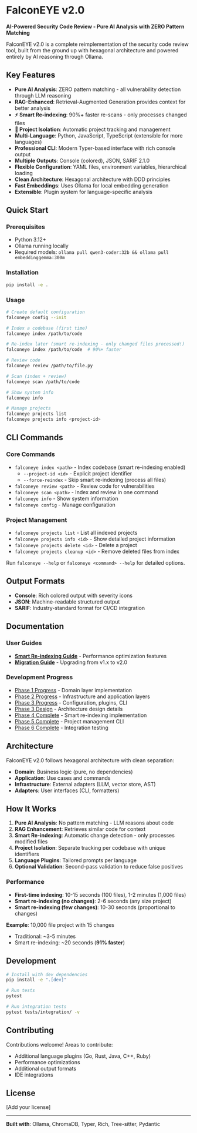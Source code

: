 # FalconEYE v2.0

**AI-Powered Security Code Review - Pure AI Analysis with ZERO Pattern Matching**

FalconEYE v2.0 is a complete reimplementation of the security code review tool, built from the ground up with hexagonal architecture and powered entirely by AI reasoning through Ollama.

## Key Features

- **Pure AI Analysis**: ZERO pattern matching - all vulnerability detection through LLM reasoning
- **RAG-Enhanced**: Retrieval-Augmented Generation provides context for better analysis
- **⚡ Smart Re-indexing**: 90%+ faster re-scans - only processes changed files
- **🎯 Project Isolation**: Automatic project tracking and management
- **Multi-Language**: Python, JavaScript, TypeScript (extensible for more languages)
- **Professional CLI**: Modern Typer-based interface with rich console output
- **Multiple Outputs**: Console (colored), JSON, SARIF 2.1.0
- **Flexible Configuration**: YAML files, environment variables, hierarchical loading
- **Clean Architecture**: Hexagonal architecture with DDD principles
- **Fast Embeddings**: Uses Ollama for local embedding generation
- **Extensible**: Plugin system for language-specific analysis

## Quick Start

### Prerequisites

- Python 3.12+
- Ollama running locally
- Required models: `ollama pull qwen3-coder:32b && ollama pull embeddinggemma:300m`

### Installation

```bash
pip install -e .
```

### Usage

```bash
# Create default configuration
falconeye config --init

# Index a codebase (first time)
falconeye index /path/to/code

# Re-index later (smart re-indexing - only changed files processed!)
falconeye index /path/to/code  # 90%+ faster

# Review code
falconeye review /path/to/file.py

# Scan (index + review)
falconeye scan /path/to/code

# Show system info
falconeye info

# Manage projects
falconeye projects list
falconeye projects info <project-id>
```

## CLI Commands

### Core Commands

- `falconeye index <path>` - Index codebase (smart re-indexing enabled)
  - `--project-id <id>` - Explicit project identifier
  - `--force-reindex` - Skip smart re-indexing (process all files)
- `falconeye review <path>` - Review code for vulnerabilities
- `falconeye scan <path>` - Index and review in one command
- `falconeye info` - Show system information
- `falconeye config` - Manage configuration

### Project Management

- `falconeye projects list` - List all indexed projects
- `falconeye projects info <id>` - Show detailed project information
- `falconeye projects delete <id>` - Delete a project
- `falconeye projects cleanup <id>` - Remove deleted files from index

Run `falconeye --help` or `falconeye <command> --help` for detailed options.

## Output Formats

- **Console**: Rich colored output with severity icons
- **JSON**: Machine-readable structured output
- **SARIF**: Industry-standard format for CI/CD integration

## Documentation

### User Guides

- **[Smart Re-indexing Guide](docs/SMART_REINDEXING_GUIDE.md)** - Performance optimization features
- **[Migration Guide](docs/MIGRATION_GUIDE.md)** - Upgrading from v1.x to v2.0

### Development Progress

- [Phase 1 Progress](PHASE1_PROGRESS.md) - Domain layer implementation
- [Phase 2 Progress](PHASE2_PROGRESS.md) - Infrastructure and application layers
- [Phase 3 Progress](PHASE3_PROGRESS.md) - Configuration, plugins, CLI
- [Phase 3 Design](PHASE3_DESIGN.md) - Architecture design details
- [Phase 4 Complete](PHASE_4_COMPLETE.md) - Smart re-indexing implementation
- [Phase 5 Complete](PHASE_5_COMPLETE.md) - Project management CLI
- [Phase 6 Complete](PHASE_6_COMPLETE.md) - Integration testing

## Architecture

FalconEYE v2.0 follows hexagonal architecture with clean separation:

- **Domain**: Business logic (pure, no dependencies)
- **Application**: Use cases and commands
- **Infrastructure**: External adapters (LLM, vector store, AST)
- **Adapters**: User interfaces (CLI, formatters)

## How It Works

1. **Pure AI Analysis**: No pattern matching - LLM reasons about code
2. **RAG Enhancement**: Retrieves similar code for context
3. **Smart Re-indexing**: Automatic change detection - only processes modified files
4. **Project Isolation**: Separate tracking per codebase with unique identifiers
5. **Language Plugins**: Tailored prompts per language
6. **Optional Validation**: Second-pass validation to reduce false positives

### Performance

- **First-time indexing**: 10-15 seconds (100 files), 1-2 minutes (1,000 files)
- **Smart re-indexing (no changes)**: 2-6 seconds (any size project)
- **Smart re-indexing (few changes)**: 10-30 seconds (proportional to changes)

**Example**: 10,000 file project with 15 changes
- Traditional: ~3-5 minutes
- Smart re-indexing: ~20 seconds (**91% faster**)

## Development

```bash
# Install with dev dependencies
pip install -e ".[dev]"

# Run tests
pytest

# Run integration tests
pytest tests/integration/ -v
```

## Contributing

Contributions welcome! Areas to contribute:

- Additional language plugins (Go, Rust, Java, C++, Ruby)
- Performance optimizations
- Additional output formats
- IDE integrations

## License

[Add your license]

---

**Built with**: Ollama, ChromaDB, Typer, Rich, Tree-sitter, Pydantic
